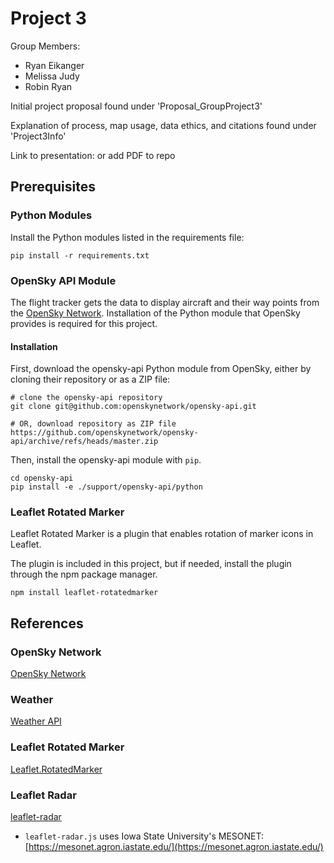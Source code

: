 # Project 3
Group Members:

- Ryan Eikanger
- Melissa Judy
- Robin Ryan

Initial project proposal found under 'Proposal_GroupProject3'

Explanation of process, map usage, data ethics, and citations found under 'Project3Info'

Link to presentation: or add PDF to repo

## Prerequisites
### Python Modules
Install the Python modules listed in the requirements file:
```
pip install -r requirements.txt
```

### OpenSky API Module
The flight tracker gets the data to display aircraft and their way points from the [OpenSky Network](https://opensky-network.org/). Installation of the Python module that OpenSky provides is required for this project.

#### Installation
First, download the opensky-api Python module from OpenSky, either by cloning their repository or as a ZIP file:  
```
# clone the opensky-api repository
git clone git@github.com:openskynetwork/opensky-api.git

# OR, download repository as ZIP file
https://github.com/openskynetwork/opensky-api/archive/refs/heads/master.zip
```

Then, install the opensky-api module with `pip`.
```
cd opensky-api
pip install -e ./support/opensky-api/python
```
### Leaflet Rotated Marker
Leaflet Rotated Marker is a plugin that enables rotation of marker icons in Leaflet.

The plugin is included in this project, but if needed, install the plugin through the npm package manager.

```
npm install leaflet-rotatedmarker
```

## References
### OpenSky Network
[OpenSky Network](https://opensky-network.org/)

### Weather
[Weather API](https://www.weatherapi.com/)

### Leaflet Rotated Marker
[Leaflet.RotatedMarker](https://github.com/bbecquet/Leaflet.RotatedMarker)

### Leaflet Radar
[leaflet-radar](https://github.com/rwev/leaflet-radar)

- `leaflet-radar.js` uses Iowa State University's MESONET: [https://mesonet.agron.iastate.edu/](https://mesonet.agron.iastate.edu/)
